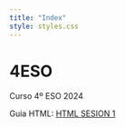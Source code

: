 ```yaml
--- 
title: "Index"
style: styles.css
---
```

# 4ESO
Curso 4º ESO 2024

Guia HTML:
[HTML SESION 1](html1.md)
